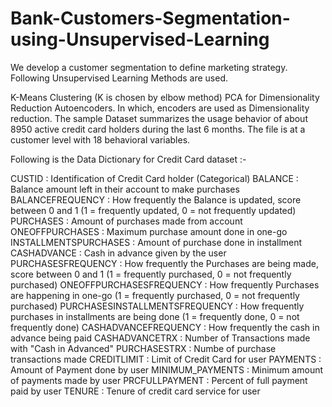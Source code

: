 # Bank-Customers-Segmentation-using-Unsupervised-Learning
We develop a customer segmentation to define marketing strategy. Following Unsupervised Learning Methods are used.

K-Means Clustering (K is chosen by elbow method)
PCA for Dimensionality Reduction
Autoencoders. In which, encoders are used as Dimensionality reduction.
The sample Dataset summarizes the usage behavior of about 8950 active credit card holders during the last 6 months. The file is at a customer level with 18 behavioral variables.

Following is the Data Dictionary for Credit Card dataset :-

CUSTID : Identification of Credit Card holder (Categorical)
BALANCE : Balance amount left in their account to make purchases
BALANCEFREQUENCY : How frequently the Balance is updated, score between 0 and 1 (1 = frequently updated, 0 = not frequently updated)
PURCHASES : Amount of purchases made from account
ONEOFFPURCHASES : Maximum purchase amount done in one-go
INSTALLMENTSPURCHASES : Amount of purchase done in installment
CASHADVANCE : Cash in advance given by the user
PURCHASESFREQUENCY : How frequently the Purchases are being made, score between 0 and 1 (1 = frequently purchased, 0 = not frequently purchased)
ONEOFFPURCHASESFREQUENCY : How frequently Purchases are happening in one-go (1 = frequently purchased, 0 = not frequently purchased)
PURCHASESINSTALLMENTSFREQUENCY : How frequently purchases in installments are being done (1 = frequently done, 0 = not frequently done)
CASHADVANCEFREQUENCY : How frequently the cash in advance being paid
CASHADVANCETRX : Number of Transactions made with "Cash in Advanced"
PURCHASESTRX : Numbe of purchase transactions made
CREDITLIMIT : Limit of Credit Card for user
PAYMENTS : Amount of Payment done by user
MINIMUM_PAYMENTS : Minimum amount of payments made by user
PRCFULLPAYMENT : Percent of full payment paid by user
TENURE : Tenure of credit card service for user
